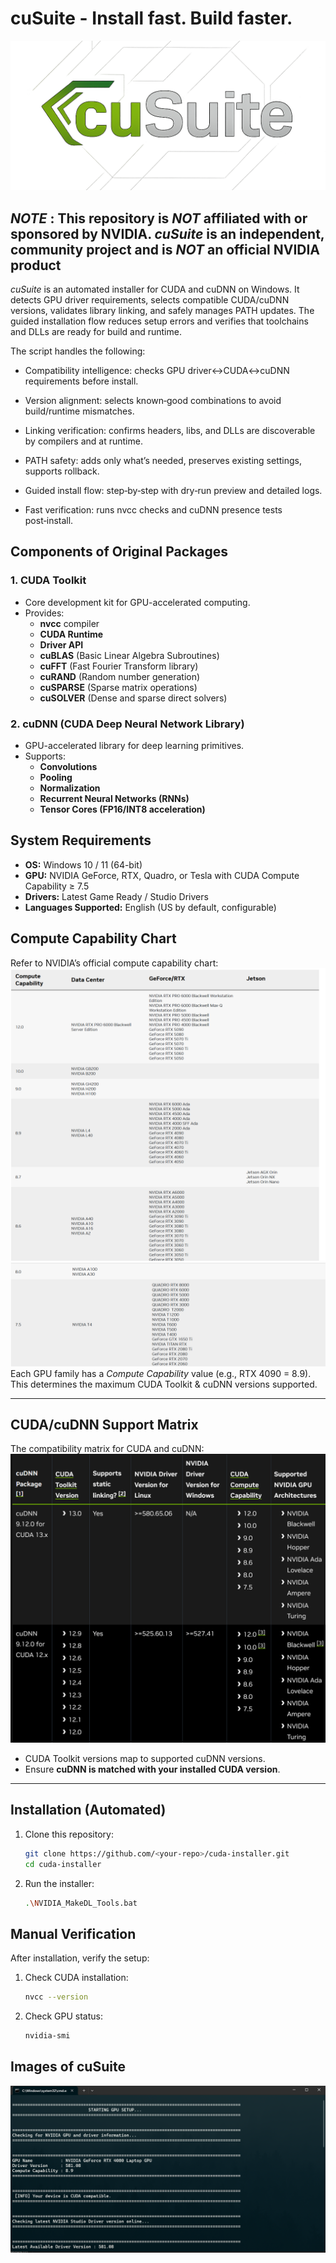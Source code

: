 # cuSuite - Install fast. Build faster.

![Logo](img/logo.png)


## _NOTE_ : This repository is _**NOT**_ affiliated with or sponsored by NVIDIA. _cuSuite_ is an independent, community project and is _**NOT**_ an official NVIDIA product


_cuSuite_ is an automated installer for CUDA and cuDNN on Windows. It detects GPU driver requirements, selects compatible CUDA/cuDNN versions, validates library linking, and safely manages PATH updates. The guided installation flow reduces setup errors and verifies that toolchains and DLLs are ready for build and runtime.

The script handles the following:

- Compatibility intelligence: checks GPU driver↔CUDA↔cuDNN requirements before install.

- Version alignment: selects known‑good combinations to avoid build/runtime mismatches.

- Linking verification: confirms headers, libs, and DLLs are discoverable by compilers and at runtime.

- PATH safety: adds only what’s needed, preserves existing settings, supports rollback.

- Guided install flow: step‑by‑step with dry‑run preview and detailed logs.

- Fast verification: runs nvcc checks and cuDNN presence tests post‑install.



## Components of Original Packages

### 1. CUDA Toolkit
- Core development kit for GPU-accelerated computing.
- Provides:
  - **nvcc** compiler
  - **CUDA Runtime**
  - **Driver API**
  - **cuBLAS** (Basic Linear Algebra Subroutines)
  - **cuFFT** (Fast Fourier Transform library)
  - **cuRAND** (Random number generation)
  - **cuSPARSE** (Sparse matrix operations)
  - **cuSOLVER** (Dense and sparse direct solvers)

### 2. cuDNN (CUDA Deep Neural Network Library)
- GPU-accelerated library for deep learning primitives.
- Supports:
  - **Convolutions**
  - **Pooling**
  - **Normalization**
  - **Recurrent Neural Networks (RNNs)**
  - **Tensor Cores (FP16/INT8 acceleration)**



##  System Requirements

- **OS:** Windows 10 / 11 (64-bit)  
- **GPU:** NVIDIA GeForce, RTX, Quadro, or Tesla with CUDA Compute Capability ≥ 7.5
- **Drivers:** Latest Game Ready / Studio Drivers  
- **Languages Supported:** English (US by default, configurable)



## Compute Capability Chart

Refer to NVIDIA’s official compute capability chart:  
![Compute Capability](img/image.png)
![CC 2](img/image-2.png)
Each GPU family has a *Compute Capability* value (e.g., RTX 4090 = 8.9).  
This determines the maximum CUDA Toolkit & cuDNN versions supported.

---

## CUDA/cuDNN Support Matrix

The compatibility matrix for CUDA and cuDNN:  
![CuDNN Support Matrix](img/image-1.png)

- CUDA Toolkit versions map to supported cuDNN versions.  
- Ensure **cuDNN is matched with your installed CUDA version**.  

---

## Installation (Automated)

1. Clone this repository:
   ```bash
   git clone https://github.com/<your-repo>/cuda-installer.git
   cd cuda-installer
   ```

2. Run the installer:
   ```bash
   .\NVIDIA_MakeDL_Tools.bat
   ```

## Manual Verification

After installation, verify the setup:

1. Check CUDA installation:
   ```bash
   nvcc --version
   ```

2. Check GPU status:
   ```bash
   nvidia-smi
   ```
## Images of cuSuite
![alt text](img/scrnsht.png)